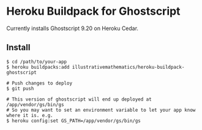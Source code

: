 # Heroku Buildpack for Ghostscript

Currently installs Ghostscript 9.20 on Heroku Cedar.

## Install

    $ cd /path/to/your-app
    $ heroku buildpacks:add illustrativemathematics/heroku-buildpack-ghostscript
    
    # Push changes to deploy
    $ git push

    # This version of ghostscript will end up deployed at /app/vendor/gs/bin/gs
    # So you may want to set an environment variable to let your app know where it is. e.g.
    $ heroku config:set GS_PATH=/app/vendor/gs/bin/gs
